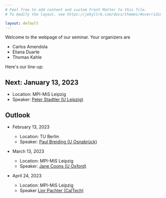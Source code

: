 ```yaml
---
# Feel free to add content and custom Front Matter to this file.
# To modify the layout, see https://jekyllrb.com/docs/themes/#overriding-theme-defaults

layout: default
---
```


Welcome to the webpage of our seminar.  Your organizers are

- Carlos Amendola
- Eliana Duarte
- Thomas Kahle

Here's our line-up:

## Next: January 13, 2023

- Location:	MPI-MiS Leipzig
- Speaker: [Peter Stadtler (U Leipzig)](https://www.bioinf.uni-leipzig.de/~studla/)
  
## Outlook
  
- February 13, 2023
  - Location: TU Berlin
  - Speaker: [Paul Breiding (U Osnabrück)](https://pbrdng.github.io/index.html)
  
- March 13, 2023
  - Location: MPI-MiS Leipzig
  - Speaker: [Jane Coons (U Oxford)](https://www.sjc.ox.ac.uk/discover/people/jane-coons/)

- April 24, 2023
  - Location: MPI-MiS Leipzig
  - Speaker [Lior Pachter (CalTech)](https://pachterlab.github.io/)
  


